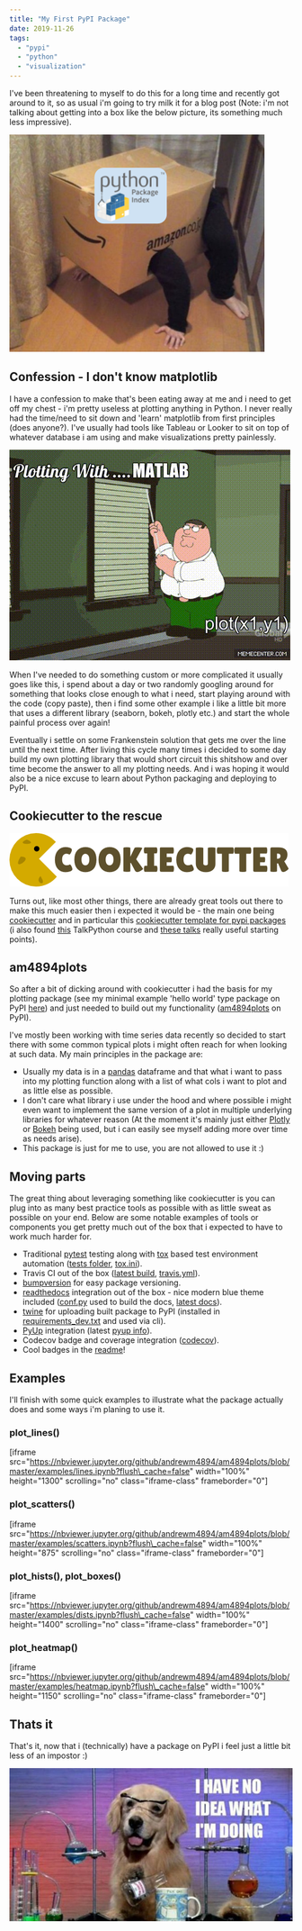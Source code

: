 ```yaml
---
title: "My First PyPI Package"
date: 2019-11-26
tags: 
  - "pypi"
  - "python"
  - "visualization"
---
```


I've been threatening to myself to do this for a long time and recently got around to it, so as usual i'm going to try milk it for a blog post (Note: i'm not talking about getting into a box like the below picture, its something much less impressive).

![](images/package.png)

## Confession - I don't know matplotlib

I have a confession to make that's been eating away at me and i need to get off my chest - i'm pretty useless at plotting anything in Python. I never really had the time/need to sit down and 'learn' matplotlib from first principles (does anyone?). I've usually had tools like Tableau or Looker to sit on top of whatever database i am using and make visualizations pretty painlessly.

![](images/Plotting-With-....-MATLAB-Imgur.gif)

When I've needed to do something custom or more complicated it usually goes like this, i spend about a day or two randomly googling around for something that looks close enough to what i need, start playing around with the code (copy paste), then i find some other example i like a little bit more that uses a different library (seaborn, bokeh, plotly etc.) and start the whole painful process over again!

Eventually i settle on some Frankenstein solution that gets me over the line until the next time. After living this cycle many times i decided to some day build my own plotting library that would short circuit this shitshow and over time become the answer to all my plotting needs. And i was hoping it would also be a nice excuse to learn about Python packaging and deploying to PyPI.

## Cookiecutter to the rescue

![](images/cookiecutter_medium.png)

Turns out, like most other things, there are already great tools out there to make this much easier then i expected it would be - the main one being [cookiecutter](https://cookiecutter.readthedocs.io/en/latest/) and in particular this [cookiecutter template for pypi packages](https://github.com/audreyr/cookiecutter-pypackage) (i also found [this](https://training.talkpython.fm/courses/details/using-and-mastering-cookiecutter-templates-for-project-creation) TalkPython course and [these talks](https://www.youtube.com/watch?v=qOH-h-EKKac&list=PL6Zhl9mK2r0IDU0Yv7HsBb5AsmBCuIsK_) really useful starting points).

## am4894plots

So after a bit of dicking around with cookiecutter i had the basis for my plotting package (see my minimal example 'hello world' type package on PyPI [here](https://pypi.org/project/am4894dev2/)) and just needed to build out my functionality ([am4894plots](https://pypi.org/project/am4894plots/) on PyPI).

I've mostly been working with time series data recently so decided to start there with some common typical plots i might often reach for when looking at such data. My main principles in the package are:

- Usually my data is in a [pandas](https://pandas.pydata.org/) dataframe and that what i want to pass into my plotting function along with a list of what cols i want to plot and as little else as possible.
- I don't care what library i use under the hood and where possible i might even want to implement the same version of a plot in multiple underlying libraries for whatever reason (At the moment it's mainly just either [Plotly](https://plot.ly/python/) or [Bokeh](https://docs.bokeh.org/en/latest/index.html) being used, but i can easily see myself adding more over time as needs arise).
- This package is just for me to use, you are not allowed to use it :)

## Moving parts

The great thing about leveraging something like cookiecutter is you can plug into as many best practice tools as possible with as little sweat as possible on your end. Below are some notable examples of tools or components you get pretty much out of the box that i expected to have to work much harder for.

- Traditional [pytest](https://docs.pytest.org/en/latest/) testing along with [tox](https://tox.readthedocs.io/en/latest/) based test environment automation ([tests folder](https://github.com/andrewm4894/am4894plots/tree/master/tests), [tox.ini](https://github.com/andrewm4894/am4894plots/blob/master/tox.ini)).
- Travis CI out of the box ([latest build](https://travis-ci.org/andrewm4894/am4894plots), [travis.yml](https://github.com/andrewm4894/am4894plots/blob/master/.travis.yml)).
- [bumpversion](https://github.com/c4urself/bump2version) for easy package versioning.
- [readthedocs](https://readthedocs.org/) integration out of the box - nice modern blue theme included ([conf.py](https://github.com/andrewm4894/am4894plots/blob/master/docs/conf.py) used to build the docs, [latest docs](https://am4894plots.readthedocs.io/en/latest/readme.html)).
- [twine](https://twine.readthedocs.io/en/latest/) for uploading built package to PyPI (installed in [requirements\_dev.txt](https://github.com/andrewm4894/am4894plots/blob/master/requirements_dev.txt#L12) and used via cli).
- [PyUp](https://pyup.io/) integration (latest [pyup info](https://pyup.io/repos/github/andrewm4894/am4894plots/)).
- Codecov badge and coverage integration ([codecov](https://codecov.io/gh/andrewm4894/am4894plots)).
- Cool badges in the [readme](https://github.com/andrewm4894/am4894plots/blob/master/README.rst)!

## Examples

I'll finish with some quick examples to illustrate what the package actually does and some ways i'm planing to use it.

### plot\_lines()

\[iframe src="https://nbviewer.jupyter.org/github/andrewm4894/am4894plots/blob/master/examples/lines.ipynb?flush\_cache=false" width="100%" height="1300" scrolling="no" class="iframe-class" frameborder="0"\]

### plot\_scatters()

\[iframe src="https://nbviewer.jupyter.org/github/andrewm4894/am4894plots/blob/master/examples/scatters.ipynb?flush\_cache=false" width="100%" height="875" scrolling="no" class="iframe-class" frameborder="0"\]

### plot\_hists(), plot\_boxes()

\[iframe src="https://nbviewer.jupyter.org/github/andrewm4894/am4894plots/blob/master/examples/dists.ipynb?flush\_cache=false" width="100%" height="1400" scrolling="no" class="iframe-class" frameborder="0"\]

### plot\_heatmap()

\[iframe src="https://nbviewer.jupyter.org/github/andrewm4894/am4894plots/blob/master/examples/heatmap.ipynb?flush\_cache=false" width="100%" height="1150" scrolling="no" class="iframe-class" frameborder="0"\]

## Thats it

That's it, now that i (technically) have a package on PyPI i feel just a little bit less of an impostor :)

![](images/i-have-no-idea-what-im-doing.jpg)
